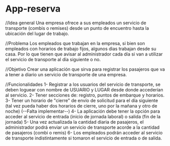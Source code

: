 # App-reserva
//Idea general
Una empresa ofrece a sus empleados un servicio de transporte (combis o remises) desde un punto de encuentro hasta la ubicación del lugar de trabajo.

//Problema
Los empleados que trabajan en la empresa, si bien son empleados con horarios de trabajo fijos, algunos dìas trabajan desde su casa.
Por lo que tienen que avisar al administrador cada día si van a utilizar el servicio de transporte al día siguiente o no.

//Objetivo
Crear una aplicación que sirva para registrar los pasajeros que va a tener a diario un servicio de transporte de una empresa.

//Funcionalidades
1- Registrar a los usuarios del servicio de transporte, se deben loguear con nombre de USUARIO y LUGAR desde donde accederían al servicio.
2- Tener secciones de: registro, puntos de embarque y horarios.
3- Tener un horario de "cierre" de envío de solicitud para el día siguiente (tal vez pueda haber dos horarios de cierre, uno por la mañana y otro de noche) (--Falta implementar--)
4- La aplicación debe tener la opción para acceder al servicio de entrada (inicio de jornada laboral) o salida (fin de la jornada)
5- Una vez actualizada la cantidad diaria de pasajeros, el administrador podrá enviar un servicio de transporte acorde a la cantidad de pasajeros (combi o remis)
6- Los empleados podrán acceder al servicio de transporte indistintamente si tomaron el servicio de entrada o de salida.
